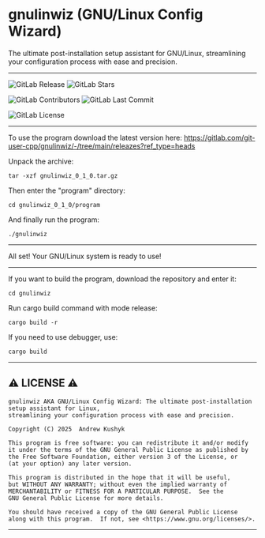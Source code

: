 # gnulinwiz (GNU/Linux Config Wizard)

The ultimate post-installation setup assistant for GNU/Linux, streamlining your configuration process with ease and precision.

---

![GitLab Release](https://img.shields.io/gitlab/v/release/git-user-cpp%2Fgnulinwiz?display_name=release&date_order_by=released_at&style=flat-square&logo=gitlab)
![GitLab Stars](https://img.shields.io/gitlab/stars/git-user-cpp%2Fgnulinwiz?style=flat-square&logo=gitlab)

![GitLab Contributors](https://img.shields.io/gitlab/contributors/git-user-cpp%2Fgnulinwiz?style=flat-square&logo=gitlab) ![GitLab Last Commit](https://img.shields.io/gitlab/last-commit/git-user-cpp%2Fgnulinwiz?style=flat-square&logo=gitlab)

![GitLab License](https://img.shields.io/gitlab/license/git-user-cpp%2Fgnulinwiz?style=flat-square&logo=gitlab)

---

To use the program download the latest version here: 
https://gitlab.com/git-user-cpp/gnulinwiz/-/tree/main/releazes?ref_type=heads

Unpack the archive:
```
tar -xzf gnulinwiz_0_1_0.tar.gz
```
Then enter the "program" directory:
```
cd gnulinwiz_0_1_0/program
```
And finally run the program:
```
./gnulinwiz
```

---

All set! Your GNU/Linux system is ready to use!

---

If you want to build the program, download the repository and enter it:
```
cd gnulinwiz
```
Run cargo build command with mode release:
```
cargo build -r
```
If you need to use debugger, use:
```
cargo build
```

---

## ⚠️ LICENSE ⚠️

    gnulinwiz AKA GNU/Linux Config Wizard: The ultimate post-installation setup assistant for Linux,
    streamlining your configuration process with ease and precision.

    Copyright (C) 2025  Andrew Kushyk

    This program is free software: you can redistribute it and/or modify
    it under the terms of the GNU General Public License as published by
    the Free Software Foundation, either version 3 of the License, or
    (at your option) any later version.

    This program is distributed in the hope that it will be useful,
    but WITHOUT ANY WARRANTY; without even the implied warranty of
    MERCHANTABILITY or FITNESS FOR A PARTICULAR PURPOSE.  See the
    GNU General Public License for more details.

    You should have received a copy of the GNU General Public License
    along with this program.  If not, see <https://www.gnu.org/licenses/>.

---
